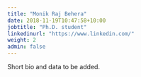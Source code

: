 ```yaml
---
title: "Monik Raj Behera"
date: 2018-11-19T10:47:58+10:00
jobtitle: "Ph.D. student"
linkedinurl: "https://www.linkedin.com/"
weight: 2
admin: false
---
```


Short bio and data to be added.

